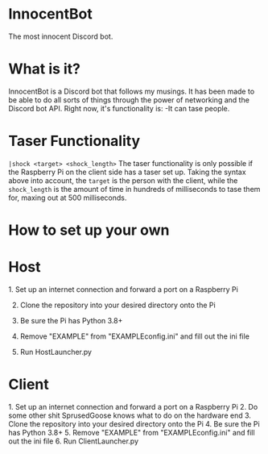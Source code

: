 # InnocentBot
The most innocent Discord bot.

# What is it?
InnocentBot is a Discord bot that follows my musings.  It has been made to be able to do all sorts of things through the power of networking and the Discord bot API.
Right now, it's functionality is:
-It can tase people.

# Taser Functionality
`|shock <target> <shock_length>`
The taser functionality is only possible if the Raspberry Pi on the client side has a taser set up. Taking the syntax above into account, the `target` is the person with the client, while the `shock_length` is the amount of time in hundreds of milliseconds to tase them for, maxing out at 500 milliseconds.

# How to set up your own
<h1> Host </h1>
1. Set up an internet connection and forward a port on a Raspberry Pi

2. Clone the repository into your desired directory onto the Pi

3. Be sure the Pi has Python 3.8+

4. Remove "EXAMPLE" from "EXAMPLEconfig.ini" and fill out the ini file

5. Run HostLauncher.py

<h1> Client </h1>
1. Set up an internet connection and forward a port on a Raspberry Pi
2. Do some other shit SprusedGoose knows what to do on the hardware end
3. Clone the repository into your desired directory onto the Pi
4. Be sure the Pi has Python 3.8+
5. Remove "EXAMPLE" from "EXAMPLEconfig.ini" and fill out the ini file
6. Run ClientLauncher.py
